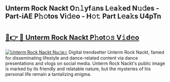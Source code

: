## Unterm Rock Nackt O𝚗𝚕yf𝚊ns L𝚎a𝚔ed N𝚞𝚍es - Part-iAE P𝚑𝚘tos Vi𝚍𝚎o - H𝚘𝚝 Part L𝚎a𝚔s U4pTn

# <h2><a href="http://kfbm07z.oniu.top/?m=Unterm+Rock+Nackt">🔗👉 🔴 Unterm Rock Nackt P𝚑ot𝚘𝚜 V𝚒d𝚎o</a></h2>

[![Unterm Rock Nackt Nu𝚍e𝚜](https://i.imgur.com/0qMVB7G.gif)](http://kfbm07z.oniu.top/?m=Unterm+Rock+Nackt)
Digital trendsetter Unterm Rock Nackt, famed for disseminating lifestyle and dance-related content via dance presentations and vlogs on social media. Unterm Rock Nackt's public image is marked by its friendly and relatable nature, but the mysteries of his personal life remain a tantalizing enigma.  
